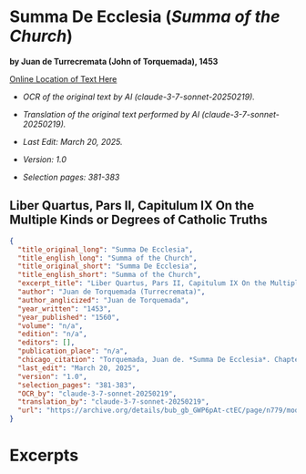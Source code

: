 # Summa De Ecclesia (*Summa of the Church*)

**by Juan de Turrecremata (John of Torquemada), 1453**  

[Online Location of Text Here](https://archive.org/details/bub_gb_GWP6pAt-ctEC/page/n779/mode/2up?view=theater)  

- *OCR of the original text by AI (claude-3-7-sonnet-20250219).*  

- *Translation of the original text performed by AI (claude-3-7-sonnet-20250219).*  

- *Last Edit: March 20, 2025.*  

- *Version: 1.0*  

- *Selection pages: 381-383*  

## Liber Quartus, Pars II, Capitulum IX On the Multiple Kinds or Degrees of Catholic Truths

```json
{
  "title_original_long": "Summa De Ecclesia",
  "title_english_long": "Summa of the Church",
  "title_original_short": "Summa De Ecclesia",
  "title_english_short": "Summa of the Church",
  "excerpt_title": "Liber Quartus, Pars II, Capitulum IX On the Multiple Kinds or Degrees of Catholic Truths",
  "author": "Juan de Torquemada (Turrecremata)",
  "author_anglicized": "Juan de Torquemada",
  "year_written": "1453",
  "year_published": "1560",
  "volume": "n/a",
  "edition": "n/a",
  "editors": [],
  "publication_place": "n/a",
  "chicago_citation": "Torquemada, Juan de. *Summa De Ecclesia*. Chapter 9.",
  "last_edit": "March 20, 2025",
  "version": "1.0",
  "selection_pages": "381-383",
  "OCR_by": "claude-3-7-sonnet-20250219",
  "translation_by": "claude-3-7-sonnet-20250219",
  "url": "https://archive.org/details/bub_gb_GWP6pAt-ctEC/page/n779/mode/2up?view=theater"
}
```

# Excerpts

